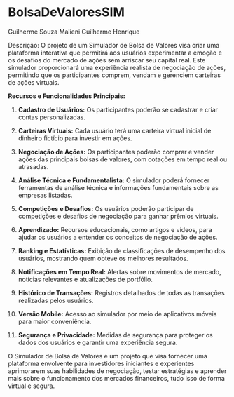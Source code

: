 # BolsaDeValoresSIM
Guilherme Souza Malieni
Guilherme Henrique 

Descrição:
O projeto de um Simulador de Bolsa de Valores visa criar uma plataforma interativa que permitirá aos usuários experimentar a emoção e os desafios do mercado de ações sem arriscar seu capital real. Este simulador proporcionará uma experiência realista de negociação de ações, permitindo que os participantes comprem, vendam e gerenciem carteiras de ações virtuais.

**Recursos e Funcionalidades Principais:**
1. **Cadastro de Usuários:** Os participantes poderão se cadastrar e criar contas personalizadas.

2. **Carteiras Virtuais:** Cada usuário terá uma carteira virtual inicial de dinheiro fictício para investir em ações.

3. **Negociação de Ações:** Os participantes poderão comprar e vender ações das principais bolsas de valores, com cotações em tempo real ou atrasadas.

4. **Análise Técnica e Fundamentalista:** O simulador poderá fornecer ferramentas de análise técnica e informações fundamentais sobre as empresas listadas.

5. **Competições e Desafios:** Os usuários poderão participar de competições e desafios de negociação para ganhar prêmios virtuais.

6. **Aprendizado:** Recursos educacionais, como artigos e vídeos, para ajudar os usuários a entender os conceitos de negociação de ações.

7. **Ranking e Estatísticas:** Exibição de classificações de desempenho dos usuários, mostrando quem obteve os melhores resultados.

8. **Notificações em Tempo Real:** Alertas sobre movimentos de mercado, notícias relevantes e atualizações de portfólio.

9. **Histórico de Transações:** Registros detalhados de todas as transações realizadas pelos usuários.

10. **Versão Mobile:** Acesso ao simulador por meio de aplicativos móveis para maior conveniência.

11. **Segurança e Privacidade:** Medidas de segurança para proteger os dados dos usuários e garantir uma experiência segura.

O Simulador de Bolsa de Valores é um projeto que visa fornecer uma plataforma envolvente para investidores iniciantes e experientes aprimorarem suas habilidades de negociação, testar estratégias e aprender mais sobre o funcionamento dos mercados financeiros, tudo isso de forma virtual e segura.